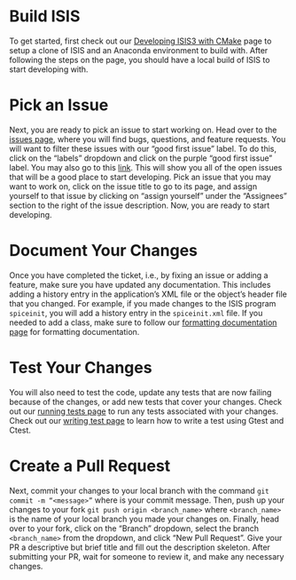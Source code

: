 # Build ISIS
To get started, first check out our [Developing ISIS3 with CMake](https://github.com/USGS-Astrogeology/ISIS3/wiki/Developing-ISIS3-with-cmake) page to setup a clone of ISIS and an Anaconda environment to build with. After following the steps on the page, you should have a local build of ISIS to start developing with. 

# Pick an Issue
Next, you are ready to pick an issue to start working on. Head over to the [issues page](https://github.com/USGS-Astrogeology/ISIS3/issues), where you will find bugs, questions, and feature requests. You will want to filter these issues with our “good first issue” label. To do this, click on the “labels” dropdown and click on the purple “good first issue” label. You may also go to this [link](https://github.com/USGS-Astrogeology/ISIS3/issues?q=is%3Aopen+is%3Aissue+label%3A%22good+first+issue%22). This will show you all of the open issues that will be a good place to start developing. Pick an issue that you may want to work on, click on the issue title to go to its page,  and assign yourself to that issue by clicking on “assign yourself” under the “Assignees” section to the right of the issue description. Now, you are ready to start developing.

# Document Your Changes
Once you have completed the ticket, i.e., by fixing an issue or adding a feature, make sure you have updated any documentation. This includes adding a history entry in the application’s XML file or the object’s header file that you changed. For example, if you made changes to the ISIS program `spiceinit`, you will add a history entry in the `spiceinit.xml` file. If you needed to add a class, make sure to follow our [formatting documentation page](https://github.com/USGS-Astrogeology/ISIS3/wiki/ISIS3-Class-Documentation-Requirements-Using-Doxygen-tags) for formatting documentation. 

# Test Your Changes
You will also need to test the code, update any tests that are now failing because of the changes, or add new tests that cover your changes. Check out our [running tests page](https://github.com/USGS-Astrogeology/ISIS3/wiki/Developing-ISIS3-with-cmake#running-tests) to run any tests associated with your changes. Check out our [writing test page](https://github.com/USGS-Astrogeology/ISIS3/wiki/Writing-ISIS3-Tests-Using-Gtest-and-Ctest) to learn how to write a test using Gtest and Ctest. 

# Create a Pull Request
Next, commit your changes to your local branch with the command 
`git commit -m “<message>”` where <message> is your commit message. Then, push up your changes to your fork 
`git push origin <branch_name>` where `<branch_name>` is the name of your local branch you made your changes on. Finally, head over to your fork, click on the “Branch” dropdown, select the branch `<branch_name>` from the dropdown, and click “New Pull Request”. Give your PR a descriptive but brief title and fill out the description skeleton. After submitting your PR, wait for someone to review it, and make any necessary changes.

